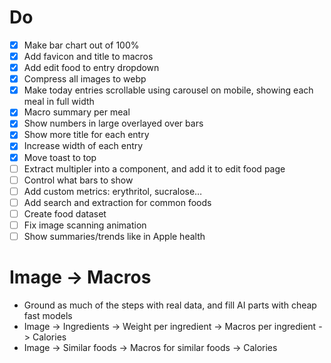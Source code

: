 # Do

- [x] Make bar chart out of 100%
- [x] Add favicon and title to macros
- [x] Add edit food to entry dropdown
- [x] Compress all images to webp
- [x] Make today entries scrollable using carousel on mobile, showing each meal in full width
- [x] Macro summary per meal
- [x] Show numbers in large overlayed over bars
- [x] Show more title for each entry
- [x] Increase width of each entry
- [x] Move toast to top
- [ ] Extract multipler into a component, and add it to edit food page
- [ ] Control what bars to show
- [ ] Add custom metrics: erythritol, sucralose…
- [ ] Add search and extraction for common foods
- [ ] Create food dataset
- [ ] Fix image scanning animation
- [ ] Show summaries/trends like in Apple health

# Image -> Macros

- Ground as much of the steps with real data, and fill AI parts with cheap fast models
- Image -> Ingredients -> Weight per ingredient -> Macros per ingredient -> Calories
- Image -> Similar foods -> Macros for similar foods -> Calories
